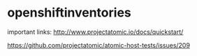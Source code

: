 # openshiftinventories

important links:
http://www.projectatomic.io/docs/quickstart/

https://github.com/projectatomic/atomic-host-tests/issues/209
